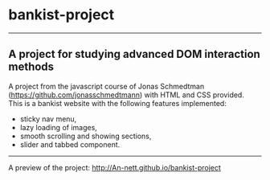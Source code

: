 # bankist-project    
____    
## A project for studying advanced DOM interaction methods    
A project from the javascript course of Jonas Schmedtman (https://github.com/jonasschmedtmann) with HTML and CSS provided.    
This is a bankist website with the following features implemented:    
* sticky nav menu,    
* lazy loading of images,    
* smooth scrolling and showing sections,    
* slider and tabbed component.    
____    
A preview of the project: http://An-nett.github.io/bankist-project
